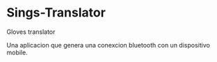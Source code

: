 # Sings-Translator
Gloves translator 

Una aplicacion que genera una conexcion bluetooth con un dispositivo mobile.


